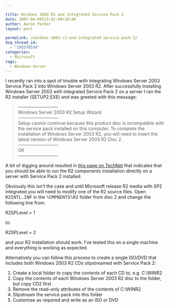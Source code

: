 ```yaml
---

title: Windows 2003 R2 and Integrated Service Pack 2
date: 2007-04-09T23:02:00+10:00
author: Aaron Parker
layout: post

permalink: /windows-2003-r2-and-integrated-service-pack-2/
dsq_thread_id:
  - "195378534"
categories:
  - Microsoft
tags:
  - Windows-Server
---
```

I recently ran into a spot of trouble with integrating Windows Server 2003 Service Pack 2 into Windows Server 2003 R2. After successfully installing Windows Server 2003 with integrated Service Pack 2 on a server I ran the R2 installer (SETUP2.EXE) and was greeted with this message:

> &#8212;&#8212;&#8212;&#8212;&#8212;&#8212;&#8212;&#8212;&#8212;  
> Windows Server 2003 R2 Setup Wizard  
> &#8212;&#8212;&#8212;&#8212;&#8212;&#8212;&#8212;&#8212;&#8212;  
> Setup cannot continue because this product disc is incompatible with the service pack installed on this computer. To complete the installation of Windows Server 2003 R2, you will need to insert the latest version of Windows Server 2003 R2 Disc 2.  
> &#8212;&#8212;&#8212;&#8212;&#8212;&#8212;&#8212;&#8212;&#8212;  
> OK  
> &#8212;&#8212;&#8212;&#8212;&#8212;&#8212;&#8212;&#8212;&#8212;

A bit of digging around resulted in [this page on TechNet](http://technet2.microsoft.com/WindowsServer/en/library/c050419b-98a2-4802-b719-629a33a332391033.mspx) that indicates that you should be able to run the R2 components installation directly on a server with Service Pack 2 installed.

Obviously this isn't the case and until Microsoft release R2 media with SP2 integrated you will need to modify one of the R2 source files. Open <span style="font-family: Courier New">R2INTL.INF</span> in the <span style="font-family: Courier New">\CMPNENTS\R2</span> folder from disc 2 and change the following line from:

<p class="code">
  R2SPLevel = 1
</p>

to:

<p class="code">
  R2SPLevel = 2
</p>

and your R2 installation should work. I've tested this on a single machine and everything is working as expected.

Alternatively you can follow this process to create a single ISO/DVD that includes both Windows 2003 R2 CDs slipstreamed with Service Pack 2:

  1. Create a local folder to copy the contents of each CD to, e.g. C:\WINR2
  2. Copy the contents of each Windows Server 2003 R2 disc to the folder, but copy CD2 first
  3. Remove the read-only attributes of the contents of C:\WINR2
  4. Slipstream the service pack into this folder
  5. Customise as required and write as an ISO or DVD
